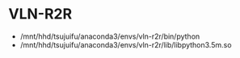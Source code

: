 # VLN-R2R

+ /mnt/hhd/tsujuifu/anaconda3/envs/vln-r2r/bin/python
+ /mnt/hhd/tsujuifu/anaconda3/envs/vln-r2r/lib/libpython3.5m.so
